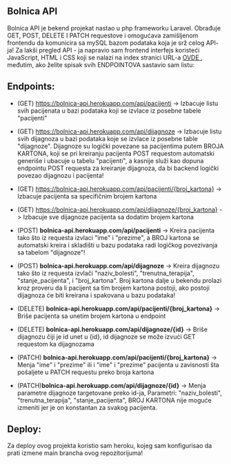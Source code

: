 ## Bolnica API

Bolnica API je bekend projekat nastao u php frameworku Laravel. Obrađuje GET, POST, DELETE I PATCH requestove i omogućava zamišljenom frontendu da komunicira sa
mySQL bazom podataka koja je srž celog API- ja! Za lakši pregled API - ja napravio sam frontend interfejs koristeći JavaScript, HTML i CSS koji se nalazi na index stranici URL-a <a href = "https://bolnica-api.herokuapp.com/"> OVDE </a>, međutim, ako želite spisak svih ENDPOINTOVA sastavio sam listu:

## Endpoints:
- (GET) <a href = "https://bolnica-api.herokuapp.com/api/pacijenti">https://bolnica-api.herokuapp.com/api/pacijenti</a>   -> Izbacuje listu svih pacijenata u bazi podataka koji se izvlace iz posebne tabele "pacijenti"
- (GET) <a href = "https://bolnica-api.herokuapp.com/api/dijagnoze">https://bolnica-api.herokuapp.com/api/dijagnoze</a>   -> Izbacuje listu svih dijagnoza u bazi podataka koje se izvlace iz posebne table "dijagnoze". Dijagnoze su logički povezane sa pacijentima putem BROJA KARTONA, koji se pri kreiranju pacijenta POST requestom automatski generiše i ubacuje u tabelu "pacijenti", a kasnije služi kao dopuna endpointu POST requesta za kreiranje dijagnoza, da bi backend logički povezao dijagnozu i pacijenta!
- (GET) <a>https://bolnica-api.herokuapp.com/api/pacijenti/{broj_kartona} </a> -> Izbacuje pacijenta sa specifičnim brojem kartona
- (GET) <a>https://bolnica-api.herokuapp.com/api/dijagnoze/{broj_kartona} </a> -> Izbacuje sve dijagnoze pacijenta sa dodatim brojem kartona

- (POST) <b><a>bolnica-api.herokuapp.com/api/pacijenti</a></b>  -> Kreira pacijenta tako što iz requesta izvlaci "ime" i "prezime", a BROJ kartona se automatski kreira i skladišti u bazu podataka radi logičkog povezivanja sa tabelom "dijagnoze"!
- (POST) <b><a>bolnica-api.herokuapp.com/api/dijagnoze</a></b>  -> Kreira dijagnozu tako što iz requesta izvlači "naziv_bolesti", "trenutna_terapija", "stanje_pacijenta", i "broj_kartona". Broj kartona dalje u bekendu prolazi kroz proveru da li pacijent sa tim brojem kartona postoji, ako postoji dijagnoza će biti kreirana i spakovana u bazu podataka!

- (DELETE) <b><a>bolnica-api.herokuapp.com/api/pacijenti/{broj_kartona}</a></b> -> Briše pacijenta sa unetim brojem kartona u endpoint
- (DELETE) <b><a>bolnica-api.herokuapp.com/api/dijagnoze/{id}</a></b> -> Briše dijagnozu čiji je id unet u {id}, id dijagnoze se može izvući GET requestom ka dijagnozama

- (PATCH) <b><a>bolnica-api.herokuapp.com/api/pacijenti/{broj_kartona}</a></b> -> Menja "ime" i "prezime" ili i "ime" i "prezime" pacijenta u zavisnosti šta pošaljete u PATCH requestu preko broja kartona
- (PATCH)<b><a>bolnica-api.herokuapp.com/api/dijagnoze/{id}</a></b> -> Menja parametre dijagnoze targetovane preko id-ja, Parametri: "naziv_bolesti", "trenutna_terapija", "stanje_pacijenta", BROJ KARTONA nije moguće izmeniti jer je on konstantan za svakog pacijenta.

## Deploy:
Za deploy ovog projekta koristio sam heroku, kojeg sam konfigurisao da prati izmene main brancha ovog repozitorijuma!

